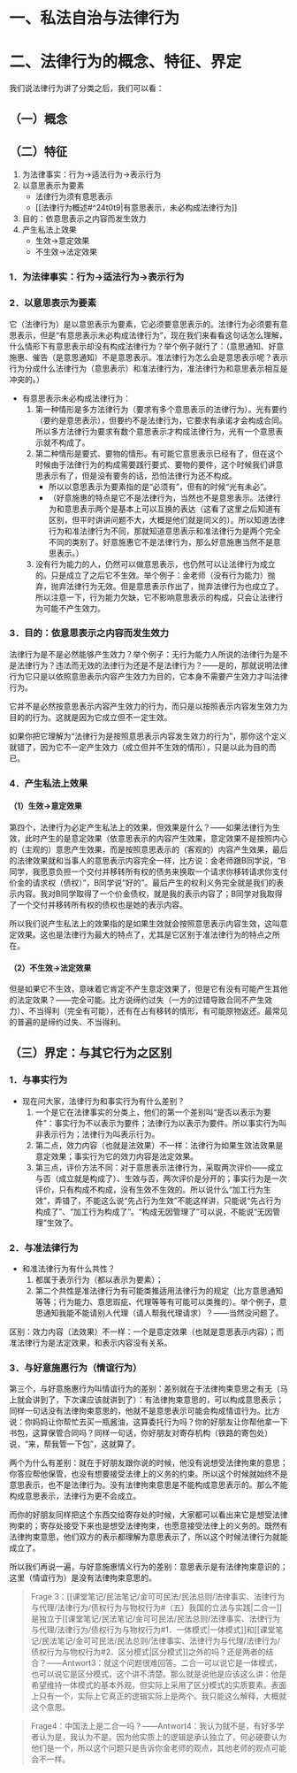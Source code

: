 # 一、私法自治与法律行为
# 二、法律行为的概念、特征、界定
我们说法律行为讲了分类之后，我们可以看：
## （一）概念
## （二）特征
1. 为法律事实：行为→适法行为→表示行为
2. 以意思表示为要素
	- 法律行为须有意思表示
	- [[法律行为概述#^24t0t9|有意思表示，未必构成法律行为]]
3. 目的：依意思表示之内容而发生效力
4. 产生私法上效果
	- 生效→意定效果 
	- 不生效→法定效果
### 1．为法律事实：行为→适法行为→表示行为
### 2．以意思表示为要素
它（法律行为）是以意思表示为要素，它必须要意思表示的。法律行为必须要有意思表示，但是“有意思表示未必构成法律行为”，现在我们来看看这句话怎么理解，什么情形下有意思表示却没有构成法律行为？举个例子就行了：（意思通知、好意施惠、催告（是意思通知）不是意思表示。准法律行为怎么会是意思表示呢？表示行为分成什么法律行为（意思表示）和准法律行为，准法律行为和意思表示相互是冲突的。）

- 有意思表示未必构成法律行为：
	1. 第一种情形是多方法律行为（要求有多个意思表示的法律行为）。光有要约（要约是意思表示），但要约不是法律行为，它要求有承诺才会构成合同。所以多方法律行为要求有数个意思表示才构成法律行为，光有一个意思表示就不构成了。
	2. 第二种情形是要式、要物的情形。有可能它意思表示已经有了，但在这个时候由于法律行为的构成需要践行要式、要物的要件，这个时候我们讲意思表示有了，但是没有要务的话，恐怕法律行为还不构成。
		- 所以以意思表示为要素指的是“必须有”，但有的时候“光有未必”。
		- （好意施惠的特点是它不是法律行为，当然也不是意思表示。法律行为和意思表示两个是基本上可以互换的表达（这看了这里之后知道有区别，但平时讲讲问题不大，大概是他们就是同义的）。所以知道法律行为和准法律行为不同，那就知道意思表示和准法律行为是两个完全不同的类别了。好意施惠它不是法律行为，那么好意施惠当然不是意思表示。）
	3. 没有行为能力的人，仍然可以做意思表示，也仍然可以让法律行为成立的。只是成立了之后它不生效。举个例子：金老师（没有行为能力）抛弃，抛弃法律行为无效。但是意思表示作出了，抛弃法律行为也成立了。所以注意一下，行为能力欠缺，它不影响意思表示的构成，只会让法律行为可能不产生效力。
### 3．目的：依意思表示之内容而发生效力
法律行为是不是必然能够产生效力？举个例子：无行为能力人所说的法律行为是不是法律行为？违法而无效的法律行为还是不是法律行为？——是的，那就说明法律行为它只是以依照意思表示内容产生效力为目的，它本身不需要产生效力才叫法律行为。

它并不是必然按意思表示内容产生效力的行为，而只是以按照表示内容发生效力为目的的行为。这就是因为它成立但不一定生效。

如果你把它理解为“法律行为是按照意思表示内容发生效力的行为”，那你这个定义就错了，因为它不一定产生效力（成立但并不生效的情形），只是以此为目的而已。
### 4．产生私法上效果
#### （1）生效→意定效果
第四个，法律行为必定产生私法上的效果，但效果是什么？——如果法律行为生效，此时产生的是意定效果（依意思表示的内容产生效果，意定效果不是按照内心的（主观的）意思产生效果，而是按照意思表示的（客观的）内容产生效果，最后的法律效果就和当事人的意思表示内容完全一样，比方说：金老师跟B同学说，“B同学，我愿意负担一个交付并移转所有权的债务来换取一个请求你移转请求你支付价金的请求权（债权）”，B同学说“好的”。最后产生的权利义务完全就是我们的表示内容。我对B同学取得了一个价金债权，就是我的表示内容了；B同学对我取得了一个交付并移转所有权的债权也是她的表示内容。

所以我们说产生私法上的效果指的是如果生效就会按照意思表示内容生效，这叫意定效果。这也是法律行为最大的特点了，尤其是它区别于准法律行为的特点之所在。
#### （2）不生效→法定效果
但是如果它不生效，意味着它肯定不产生意定效果了，但是它有没有可能产生其他的法定效果？——完全可能。比方说缔约过失（一方的过错导致合同不产生效力）、不当得利（完全有可能），还有在占有移转的情形，有可能原物返还。最常见的普遍的是缔约过失、不当得利。
## （三）界定：与其它行为之区别
### 1．与事实行为
- 现在问大家，法律行为和事实行为有什么差别？
	1. 一个是它在法律事实的分类上，他们的第一个差别叫“是否以表示为要件”：事实行为不以表示为要件；法律行为以表示为要件。所以事实行为叫非表示行为；法律行为叫表示行为。
	2. 第二点，效力内容（也就是法效果）不一样：法律行为如果生效法效果是意定效果；事实行为它的效力内容是法定效果。
	3. 第三点，评价方法不同：对于意思表示法律行为，采取两次评价——成立与否（成立就是构成了）、生效与否，两次评价是分开的；事实行为是一次评价，只有构成不构成，没有生效不生效的。所以说什么“加工行为生效”，弄错了，不能这么说“先占行为生效”不能这样讲，只能说“先占行为构成了”、“加工行为构成了”。“构成无因管理了”可以说，不能说“无因管理”生效了。
### 2．与准法律行为
- 和准法律行为有什么共性？
	1. 都属于表示行为（都以表示为要素）；
	2. 第二个共性是准法律行为有可能类推适用法律行为的规定（比方意思通知等等；行为能力、意思瑕疵、代理等等有可能可以类推的）。举个例子，意思通知我能不能请别人代理（请人帮我代理请求）？——当然没问题了。

区别：效力内容（法效果）不一样：一个是意定效果（也就是意思表示内容）；而准法律行为是法定效果，和表示内容没有关系。
### 3．与好意施惠行为（情谊行为）
第三个，与好意施惠行为叫情谊行为的差别：差别就在于法律拘束意思之有无（马上就会讲到了，下次课应该就讲到了）：有法律拘束意思的，可以构成意思表示；同样一句话没有法律拘束意思的，他就不是意思表示可能会构成情谊行为。比方说：你妈妈让你帮忙去买一瓶酱油，这算委托行为吗？你的好朋友让你帮他拿一下书包，这算保管合同吗？同样一句话，你好朋友对寄存机构（铁路的寄包处）说，“来，帮我管一下包”，这就算了。

两个为什么有差别：就在于好朋友跟你说的时候，他没有说想受法律拘束的意思；你答应帮他保管，也没有想要接受法律上的义务的约束。所以这个时候就始终不是意思表示，也不是法律行为。没有法律拘束意思是不能构成意思表示的。那么不能构成意思表示，法律行为更不会成立。

而你的好朋友同样把这个东西交给寄存处的时候，大家都可以看出来它是想受法律拘束的；寄存处接受下来也是想受法律拘束，也愿意接受法律上的义务的。既然有法律拘束意思，他们双方的表示都理解为意思表示了，所以这个时候法律行为就能成立了。

所以我们再说一遍，与好意施惠情义行为的差别：意思表示是有法律拘束意识的；这里（情谊行为）是没有法律拘束意思的。

>Frage 3：[[课堂笔记/民法笔记/金可可民法/民法总则/法律事实、法律行为与代理/法律行为/债权行为与物权行为#（五）我国的立法与实践|二合一]]是独立于[[课堂笔记/民法笔记/金可可民法/民法总则/法律事实、法律行为与代理/法律行为/债权行为与物权行为#1．一体模式|一体模式]]和[[课堂笔记/民法笔记/金可可民法/民法总则/法律事实、法律行为与代理/法律行为/债权行为与物权行为#2．区分模式|区分模式]]之外的吗？还是两者的结合？——Antwort3：就这个问题很难回答。二合一可以说它是一体模式，也可以说它是区分模式，这个讲不清楚。那么就是说他是应该这么讲：他是希望维持一体模式的基本外观，但实际上采用了区分模式的实质要素。表面上只有一个，实际上它真正的逻辑实际上是两个。我只能这么解释，大概就这个意思。

>Frage4：中国法上是二合一吗？——Antwort4：我认为就不是，有好多学者认为是，我认为不是。因为他实质上的逻辑是承认独立了，何必硬要认为他们是一个，所以这个问题只是告诉你金老师的观点，其他老师的观点可能会不一样。